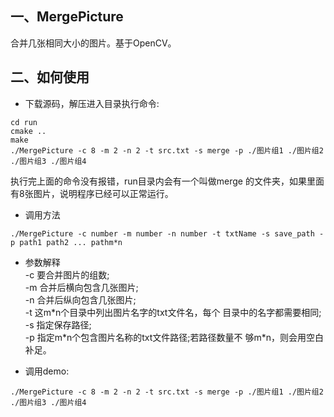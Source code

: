 
## 一、MergePicture
合并几张相同大小的图片。基于OpenCV。

## 二、如何使用

* 下载源码，解压进入目录执行命令:  
```
cd run
cmake ..
make
./MergePicture -c 8 -m 2 -n 2 -t src.txt -s merge -p ./图片组1 ./图片组2 ./图片组3 ./图片组4
```
执行完上面的命令没有报错，run目录内会有一个叫做merge
的文件夹，如果里面有8张图片，说明程序已经可以正常运行。
* 调用方法  
```
./MergePicture -c number -m number -n number -t txtName -s save_path -p path1 path2 ... pathm*n
 ```
* 参数解释  
-c 要合并图片的组数;  
-m 合并后横向包含几张图片;  
-n 合并后纵向包含几张图片;  
-t 这m\*n个目录中列出图片名字的txt文件名，每个
目录中的名字都需要相同;  
-s 指定保存路径;  
-p 指定m\*n个包含图片名称的txt文件路径;若路径数量不
够m\*n，则会用空白补足。  

* 调用demo:  
```
./MergePicture -c 8 -m 2 -n 2 -t src.txt -s merge -p ./图片组1 ./图片组2 ./图片组3 ./图片组4
```
